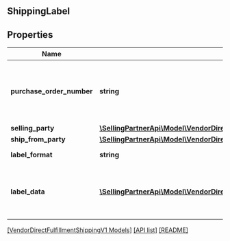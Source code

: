 ## ShippingLabel

## Properties

Name | Type | Description | Notes
------------ | ------------- | ------------- | -------------
**purchase_order_number** | **string** | This field will contain the Purchase Order Number for this order. |
**selling_party** | [**\SellingPartnerApi\Model\VendorDirectFulfillmentShippingV1\PartyIdentification**](PartyIdentification.md) |  |
**ship_from_party** | [**\SellingPartnerApi\Model\VendorDirectFulfillmentShippingV1\PartyIdentification**](PartyIdentification.md) |  |
**label_format** | **string** | Format of the label. |
**label_data** | [**\SellingPartnerApi\Model\VendorDirectFulfillmentShippingV1\LabelData[]**](LabelData.md) | Provides the details of the packages in this shipment. |

[[VendorDirectFulfillmentShippingV1 Models]](../) [[API list]](../../Api) [[README]](../../../README.md)
